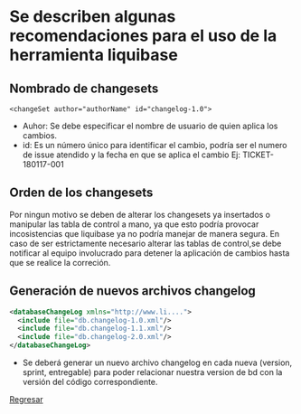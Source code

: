 # Se describen algunas recomendaciones para el uso de la herramienta liquibase

## Nombrado de changesets

`<changeSet author="authorName" id="changelog-1.0">`

* Auhor: Se debe especificar el nombre de usuario de quien aplica los cambios.
* id: Es un número único para identificar el cambio, podría ser el numero de issue atendido y la fecha en que se aplica el cambio
Ej: TICKET-180117-001

## Orden de los changesets

Por ningun motivo se deben de alterar los changesets ya insertados o manipular las tabla de control a mano, ya que esto podría provocar incosistencias que liquibase ya no podría manejar de manera segura.
En caso de ser estrictamente necesario alterar las tablas de control,se debe notificar al equipo involucrado para detener la aplicación de cambios hasta que se realice la correción.

## Generación de nuevos archivos changelog

```xml
<databaseChangeLog xmlns="http://www.li....">
  <include file="db.changelog-1.0.xml"/> 
  <include file="db.changelog-1.1.xml"/> 
  <include file="db.changelog-2.0.xml"/> 
</databaseChangeLog>
```

* Se deberá generar un nuevo archivo changelog en cada nueva (version, sprint, entregable) para poder relacionar nuestra version de bd con la versión del código correspondiente.


[Regresar](https://github.com/IngJavierR/liquibase)
